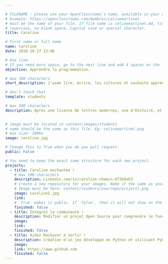 ```yaml
---

# FILENAME : please use your OpenClassrooms's name, available in your url.
# Example: https://openclassrooms.com/membres/celinemartinet
# must be the name of your file. If file name is celinemartinet.md, title is celinemartinet.
# lowercase, no blank space, Capital case or special character.
title: Caroline

# First name or full name
name: Caroline
date: 2018-10-27 13:40

# One line.
# If you need more space, go to the next line and add 4 spaces on the left, as in 'description'.
objective: Apprendre la programmation.

# max 100 characters
short_description: J'aime lire, écrire, les cultures et souhaite apprendre la programmation pour peut être en faire une de mes activités si l'envie suit.

# don't touch that
template: students

# max 500 characters
description: Apres une licence de lettres modernes, une d'Histoire, et pendant ma troisième année de médiation culturelle, je souhaite apprendre un contenu complètement différent celui de la programmation. Avec cette formation d'Openclassrooms je souhaite découvrir un milieu et des activités qui me sont pour l'instant totalement étrangères. 
    

# image must be located in content/images/students
# name should be the same as this file. Eg: celinemartinet.png
# max size: 200ko
image: caroline.jpg

# Change this to True when you do you pull request.
public: False

# You need to keep the exact same structure for each new project.
projects:
  - title: Caroline enchantée !
    # max 100 characters
    description: Linkedin.com/in/caroline-chemin-073b8ab3
    # Create a new repository for your images. Name it the same as your nickname and profile picture.
    # Image must be here: content/students/yourrepo/project1.png
    image: caroline1.jpg
    link: 
    # 'true' makes it public. If 'false', then it will not show on the website.
    finished: false
  - title: Intégrez la communauté !
    description: Modifier un projet Open Source pour comprendre le fonctionnement de Git, de Github et des pull requests.
    image:
    link: 
    finished: false
  - title: Aidez MacGyver à sortir !
    description: Création d’un jeu développé en Python et utilisant PyGame.
    image: 
    link: https://www.github.com
    finished: false
---
```

